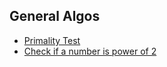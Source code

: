 ## General Algos

* [Primality Test](https://github.com/MananKGarg/General-Problems/blob/master/1.%20Primality%20Test.py)
* [Check if a number is power of 2]()
